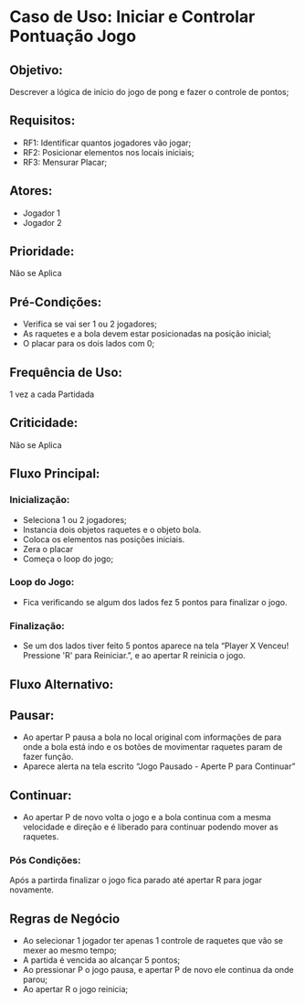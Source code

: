 # Caso de Uso: Iniciar e Controlar Pontuação Jogo

## Objetivo:
Descrever a lógica de início do jogo de pong e fazer o controle de pontos;

## Requisitos:
- RF1: Identificar quantos jogadores vão jogar;
- RF2: Posicionar elementos nos locais iniciais;
- RF3: Mensurar Placar;

## Atores:
- Jogador 1
- Jogador 2

## Prioridade:
Não se Aplica

## Pré-Condições:
- Verifica se vai ser 1 ou 2 jogadores;
- As raquetes e a bola devem estar posicionadas na posição inicial;
- O placar para os dois lados com 0;

## Frequência de Uso:
1 vez a cada Partidada

## Criticidade:
Não se Aplica

## Fluxo Principal:

### Inicialização:
- Seleciona 1 ou 2 jogadores;
- Instancia dois objetos raquetes e o objeto bola.
- Coloca os elementos nas posições iniciais.
- Zera o placar
- Começa o loop do jogo;

### Loop do Jogo:
- Fica verificando se algum dos lados fez 5 pontos para finalizar o jogo.

### Finalização:
- Se um dos lados tiver feito 5 pontos aparece na tela “Player X Venceu! Pressione 'R' para Reiniciar.”, e ao apertar R reinicia o jogo.

## Fluxo Alternativo:

## Pausar:
- Ao apertar P pausa a bola no local original com informações de para onde a bola está indo e os botões de movimentar raquetes param de fazer função.
- Aparece alerta na tela escrito “Jogo Pausado - Aperte P para Continuar”

## Continuar:
- Ao apertar P de novo volta o jogo e a bola continua com a mesma velocidade e direção e é liberado para continuar podendo mover as raquetes.

### Pós Condições:
Após a partirda finalizar o jogo fica parado até apertar R para jogar novamente.

## Regras de Negócio
- Ao selecionar 1 jogador ter apenas 1 controle de raquetes que vão se mexer ao mesmo tempo;
- A partida é vencida ao alcançar 5 pontos;
- Ao pressionar P o jogo pausa, e apertar P de novo ele continua da onde parou;
- Ao apertar R o jogo reinicia;